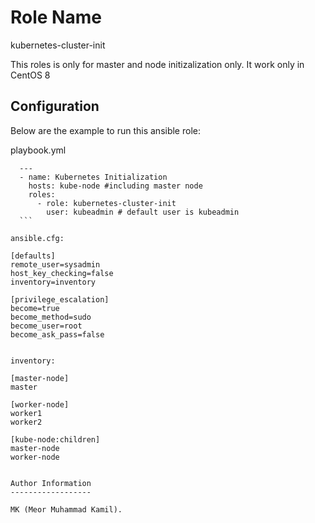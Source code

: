Role Name
=========

kubernetes-cluster-init

This roles is only for master and node initizalization only. It work only in CentOS 8

Configuration
----------------

Below are the example to run this ansible role:

playbook.yml

  ```  
    ---
    - name: Kubernetes Initialization
      hosts: kube-node #including master node
      roles:
        - role: kubernetes-cluster-init
          user: kubeadmin # default user is kubeadmin
    ```

ansible.cfg:

  ```  
    [defaults]
    remote_user=sysadmin
    host_key_checking=false
    inventory=inventory

    [privilege_escalation]
    become=true
    become_method=sudo
    become_user=root
    become_ask_pass=false
  ```

inventory:

  ```  
    [master-node]
    master

    [worker-node]
    worker1
    worker2

    [kube-node:children]
    master-node
    worker-node
  ```

Author Information
------------------

MK (Meor Muhammad Kamil).
